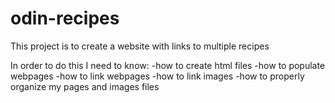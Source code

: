 # odin-recipes

This project is to create a website with links to multiple recipes

In order to do this I need to know:
-how to create html files
-how to populate webpages
-how to link webpages
-how to link images
-how to properly organize my pages and images files